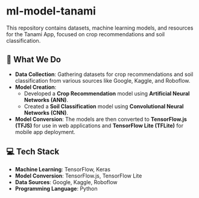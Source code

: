 # ml-model-tanami

This repository contains datasets, machine learning models, and resources for the Tanami App, focused on crop recommendations and soil classification.

## 🚀 What We Do

- **Data Collection**: Gathering datasets for crop recommendations and soil classification from various sources like Google, Kaggle, and Roboflow.
- **Model Creation**: 
  - Developed a **Crop Recommendation** model using **Artificial Neural Networks (ANN)**.
  - Created a **Soil Classification** model using **Convolutional Neural Networks (CNN)**.
- **Model Conversion**: The models are then converted to **TensorFlow.js (TFJS)** for use in web applications and **TensorFlow Lite (TFLite)** for mobile app deployment.

## 💻 Tech Stack

- **Machine Learning**: TensorFlow, Keras
- **Model Conversion**: TensorFlow.js, TensorFlow Lite
- **Data Sources**: Google, Kaggle, Roboflow
- **Programming Language**: Python
